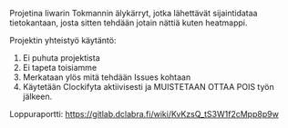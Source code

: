 Projetina Iiwarin Tokmannin älykärryt, jotka lähettävät sijaintidataa tietokantaan, josta sitten tehdään jotain nättiä kuten heatmappi.

Projektin yhteistyö käytäntö:
1. Ei puhuta projektista
2. Ei tapeta toisiamme
3. Merkataan ylös mitä tehdään Issues kohtaan
4. Käytetään Clockifyta aktiivisesti ja MUISTETAAN OTTAA POIS työn jälkeen.


Loppuraportti: https://gitlab.dclabra.fi/wiki/KvKzsQ_tS3W1f2cMpp8p9w
